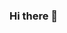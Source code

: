 ### Hi there 👋



<!--
<p align="center">
<img src="https://vigeng-gh-stats.vercel.app/api?username=vigeng&count_private=true&hide=stars&show=reviews&show_icons=true&bg_color=00000000" />
<img width="46%" src="https://streak-stats.demolab.com?user=vigeng&theme=transparent&exclude_days=Sun%2CSat" alt="GitHub Streak" />
</p>
-->


